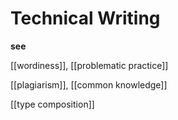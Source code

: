 # Technical Writing

**see**

[[wordiness]], [[problematic practice]]

[[plagiarism]], [[common knowledge]]

[[type composition]]
